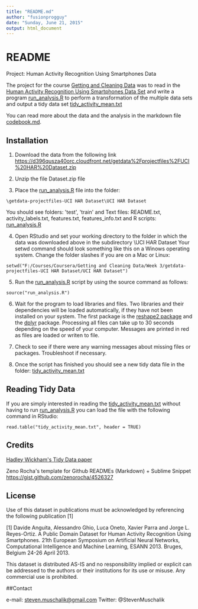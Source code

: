 ```yaml
---
title: "README.md"
author: "fusionprogguy"
date: "Sunday, June 21, 2015"
output: html_document
---
```


# README

Project: Human Activity Recognition Using Smartphones Data

The project for the course [Getting and Cleaning Data](https://www.coursera.org/course/getdata) was to read in the [Human Activity Recognition Using Smartphones Data Set](http://archive.ics.uci.edu/ml/datasets/Human+Activity+Recognition+Using+Smartphones) and write a program [run_analysis.R](run_analysis.R) to perform a transformation of the multiple data sets and output a tidy data set [tidy_activity_mean.txt](tidy_activity_mean.txt)

You can read more about the data and the analysis in the markdown file [codebook.md](codebook.md).

## Installation

1. Download the data from the following link
https://d396qusza40orc.cloudfront.net/getdata%2Fprojectfiles%2FUCI%20HAR%20Dataset.zip 

2. Unzip the file Dataset.zip file

3. Place the [run_analysis.R](run_analysis.R) file into the folder:

```
\getdata-projectfiles-UCI HAR Dataset\UCI HAR Dataset

```
You should see folders: 'test', 'train' and 
Text files: README.txt, activity_labels.txt, features.txt, features_info.txt and
R scripts: [run_analysis.R](run_analysis.R)

4. Open RStudio and set your working directory to the folder in which the data was downloaded above in the subdirectory \UCI HAR Dataset
Your setwd command should look something like this on a Winows operating system. Change the folder slashes if you are on a Mac or Linux:

```
setwd("F:/Courses/Coursera/Getting and Cleaning Data/Week 3/getdata-projectfiles-UCI HAR Dataset/UCI HAR Dataset")
```

5. Run the [run_analysis.R](run_analysis.R) script by using the source command as follows:
```
source("run_analysis.R")
```

6. Wait for the program to load libraries and files. Two libraries and their dependencies will be loaded automatically, if they have not been installed on your system. The first package is the [reshape2 package](http://cran.r-project.org/web/packages/reshape2/index.html) and the [dplyr](http://cran.r-project.org/web/packages/dplyr) package.
Processing all files can take up to 30 seconds depending on the speed of your computer. Messages are printed in red as files are loaded or writen to file.

7. Check to see if there were any warning messages about missing files or packages. Troubleshoot if necessary.

8. Once the script has finished you should see a new tidy data file in the folder:
[tidy_activity_mean.txt](tidy_activity_mean.txt)

## Reading Tidy Data
If you are simply interested in reading the [tidy_activity_mean.txt](tidy_activity_mean.txt) without having to run [run_analysis.R](run_analysis.R) you can load the file with the following command in RStudio:

```{r}
read.table("tidy_activity_mean.txt", header = TRUE)
```

## Credits

[Hadley Wickham's Tidy Data paper](http://vita.had.co.nz/papers/tidy-data.pdf)

Zeno Rocha's template for Github READMEs (Markdown) + Sublime Snippet
https://gist.github.com/zenorocha/4526327

## License

Use of this dataset in publications must be acknowledged by referencing the following publication [1] 

[1] Davide Anguita, Alessandro Ghio, Luca Oneto, Xavier Parra and Jorge L. Reyes-Ortiz. A Public Domain Dataset for Human Activity Recognition Using Smartphones. 21th European Symposium on Artificial Neural Networks, Computational Intelligence and Machine Learning, ESANN 2013. Bruges, Belgium 24-26 April 2013. 

This dataset is distributed AS-IS and no responsibility implied or explicit can be addressed to the authors or their institutions for its use or misuse. Any commercial use is prohibited.

##Contact

e-mail: steven.muschalik@gmail.com
Twitter: @StevenMuschalik
